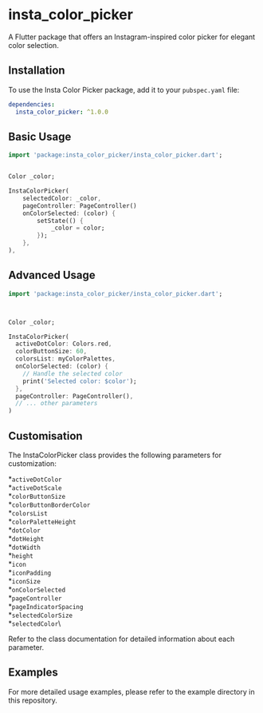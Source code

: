 # insta_color_picker
A Flutter package that offers an Instagram-inspired color picker for elegant color selection.

## Installation

To use the Insta Color Picker package, add it to your `pubspec.yaml` file:

``` yaml
dependencies:
  insta_color_picker: ^1.0.0
```
## Basic Usage


``` Dart
import 'package:insta_color_picker/insta_color_picker.dart';


Color _color;

InstaColorPicker(
    selectedColor: _color,
    pageController: PageController()
    onColorSelected: (color) {
        setState(() {
            _color = color;
        });
    },
),
```

## Advanced Usage

``` Dart
import 'package:insta_color_picker/insta_color_picker.dart';



Color _color;

InstaColorPicker(
  activeDotColor: Colors.red,
  colorButtonSize: 60,
  colorsList: myColorPalettes,
  onColorSelected: (color) {
    // Handle the selected color
    print('Selected color: $color');
  },
  pageController: PageController(),
  // ... other parameters
)
```
## Customisation
The InstaColorPicker class provides the following parameters for customization:

*`activeDotColor`\
*`activeDotScale`\
*`colorButtonSize`\
*`colorButtonBorderColor`\
*`colorsList`\
*`colorPaletteHeight`\
*`dotColor`\
*`dotHeight`\
*`dotWidth`\
*`height`\
*`icon`\
*`iconPadding`\
*`iconSize`\
*`onColorSelected`\
*`pageController`\
*`pageIndicatorSpacing`\
*`selectedColorSize`\
*`selectedColor`\

Refer to the class documentation for detailed information about each parameter.

## Examples

For more detailed usage examples, please refer to the example directory in this repository.



